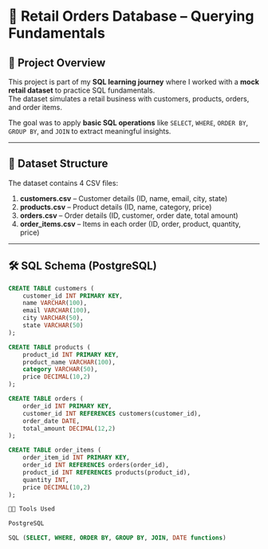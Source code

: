 # 🛒 Retail Orders Database – Querying Fundamentals  

## 📌 Project Overview  
This project is part of my **SQL learning journey** where I worked with a **mock retail dataset** to practice SQL fundamentals.  
The dataset simulates a retail business with customers, products, orders, and order items.  

The goal was to apply **basic SQL operations** like `SELECT`, `WHERE`, `ORDER BY`, `GROUP BY`, and `JOIN` to extract meaningful insights.  

---

## 📂 Dataset Structure  
The dataset contains 4 CSV files:  

1. **customers.csv** – Customer details (ID, name, email, city, state)  
2. **products.csv** – Product details (ID, name, category, price)  
3. **orders.csv** – Order details (ID, customer, order date, total amount)  
4. **order_items.csv** – Items in each order (ID, order, product, quantity, price)  

---

## 🛠️ SQL Schema (PostgreSQL)  

```sql
CREATE TABLE customers (
    customer_id INT PRIMARY KEY,
    name VARCHAR(100),
    email VARCHAR(100),
    city VARCHAR(50),
    state VARCHAR(50)
);

CREATE TABLE products (
    product_id INT PRIMARY KEY,
    product_name VARCHAR(100),
    category VARCHAR(50),
    price DECIMAL(10,2)
);

CREATE TABLE orders (
    order_id INT PRIMARY KEY,
    customer_id INT REFERENCES customers(customer_id),
    order_date DATE,
    total_amount DECIMAL(12,2)
);

CREATE TABLE order_items (
    order_item_id INT PRIMARY KEY,
    order_id INT REFERENCES orders(order_id),
    product_id INT REFERENCES products(product_id),
    quantity INT,
    price DECIMAL(10,2)
);

🧑‍💻 Tools Used

PostgreSQL

SQL (SELECT, WHERE, ORDER BY, GROUP BY, JOIN, DATE functions)
